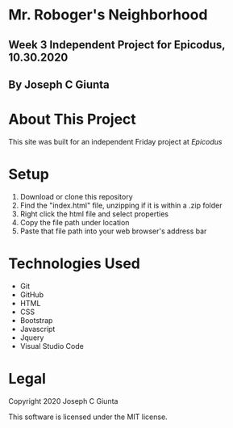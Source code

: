 # Mr. Roboger's Neighborhood
## Week 3 Independent Project for Epicodus, 10.30.2020
## By Joseph C Giunta
# About This Project
This site was built for an independent Friday project at _Epicodus_

# Setup

1. Download or clone this repository
2. Find the "index.html" file, unzipping if it is within a .zip folder
3. Right click the html file and select properties
4. Copy the file path under location
5. Paste that file path into your web browser's address bar

# Technologies Used
* Git
* GitHub
* HTML
* CSS
* Bootstrap
* Javascript
* Jquery
* Visual Studio Code

# Legal

Copyright 2020 Joseph C Giunta

This software is licensed under the MIT license.